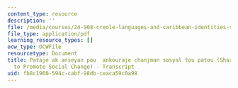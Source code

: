 ```yaml
---
content_type: resource
description: ''
file: /media/courses/24-908-creole-languages-and-caribbean-identities-spring-2017/fb8c1960594ccabf98dbceaca59c0a98_MIT24_908S17_Sharing_with_Teachers_Creole_300k.pdf
file_type: application/pdf
learning_resource_types: []
ocw_type: OCWFile
resourcetype: Document
title: Pataje ak anseyan pou  ankouraje chanjman sosyal tou patou (Sharing with Teachers
  to Promote Social Change) - Transcript
uid: fb8c1960-594c-cabf-98db-ceaca59c0a98
---
```

